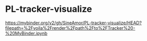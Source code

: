 # PL-tracker-visualize
https://mybinder.org/v2/gh/SineAmor/PL-tracker-visualize/HEAD?filepath=%2Fvoila%2Frender%2Fpath%2Fto%2FTracker%20-%20MyBinder.ipynb
